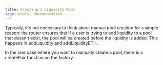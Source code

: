 ```yaml
---
title: Creating a Liquidity Pool
tags: pools, documentation
---
```


Typically, it's not necessary to think about manual pool creation for a simple reason: the router ensures that if a user is trying to add liquidity to a pool that doesn't exist, the pool will be created before the liquidity is added. This happens in <Link to='/docs/v2/smart-contracts/router02/#addliquidity'>addLiquidity</Link> and <Link to='/docs/v2/smart-contracts/router02/#addliquidityeth'>addLiquidityETH</Link>.

In the rare case where you want to manually create a pool, there is a <Link to='/docs/v2/smart-contracts/factory/#createpair'>createPair</Link> function on the factory.
